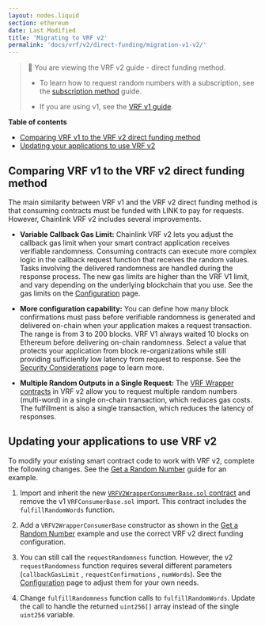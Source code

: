 ```yaml
---
layout: nodes.liquid
section: ethereum
date: Last Modified
title: 'Migrating to VRF v2'
permalink: 'docs/vrf/v2/direct-funding/migration-v1-v2/'
---
```


> 📘 You are viewing the VRF v2 guide - direct funding method.
>
> - To learn how to request random numbers with a subscription, see the [subscription method](/docs/vrf/v2/subscription/) guide.
>
> - If you are using v1, see the [VRF v1 guide](/docs/vrf/v1/introduction/).

**Table of contents**

- [Comparing VRF v1 to the VRF v2 direct funding method](#comparing-vrf-v1-to-the-vrf-v2-direct-funding-method)
- [Updating your applications to use VRF v2](#updating-your-applications-to-use-vrf-v2)

## Comparing VRF v1 to the VRF v2 direct funding method

The main similarity between VRF v1 and the VRF v2 direct funding method is that consuming contracts must be funded with LINK to pay for requests. However, Chainlink VRF v2 includes several improvements.

- **Variable Callback Gas Limit:** Chainlink VRF v2 lets you adjust the callback gas limit when your smart contract application receives verifiable randomness. Consuming contracts can execute more complex logic in the callback request function that receives the random values. Tasks involving the delivered randomness are handled during the response process. The new gas limits are higher than the VRF V1 limit, and vary depending on the underlying blockchain that you use. See the gas limits on the [Configuration](/docs/vrf/v2/direct-funding/configuration/) page.

- **More configuration capability:** You can define how many block confirmations must pass before verifiable randomness is generated and delivered on-chain when your application makes a request transaction. The range is from 3 to 200 blocks. VRF V1 always waited 10 blocks on Ethereum before delivering on-chain randomness. Select a value that protects your application from block re-organizations while still providing sufficiently low latency from request to response. See the [Security Considerations](/docs/vrf/v2/security/) page to learn more.

- **Multiple Random Outputs in a Single Request:** The [VRF Wrapper contracts](/docs/vrf/v2/direct-funding/configuration/) in VRF v2 allow you to request multiple random numbers (multi-word) in a single on-chain transaction, which reduces gas costs. The fulfillment is also a single transaction, which reduces the latency of responses.

## Updating your applications to use VRF v2

To modify your existing smart contract code to work with VRF v2, complete the following changes. See the [Get a Random Number](/docs/vrf/v2/direct-funding/get-a-random-number/) guide for an example.

1. Import and inherit the new [`VRFV2WrapperConsumerBase.sol` contract](https://github.com/smartcontractkit/chainlink/blob/develop/contracts/src/v0.8/VRFV2WrapperConsumerBase.sol) and remove the v1 `VRFConsumerBase.sol` import. This contract includes the `fulfillRandomWords` function.

1. Add a `VRFV2WrapperConsumerBase` constructor as shown in the [Get a Random Number](/docs/vrf/v2/direct-funding/get-a-random-number/) example and use the correct VRF v2 direct funding configuration.

1. You can still call the `requestRandomness` function. However, the v2 `requestRandomness` function requires several different parameters (`callbackGasLimit` , `requestConfirmations` , `numWords`). See the [Configuration](/docs/vrf/v2/direct-funding/configuration/) page to adjust them for your own needs.

1. Change `fulfillRandomness` function calls to `fulfillRandomWords`. Update the call to handle the returned `uint256[]` array instead of the single `uint256` variable.
